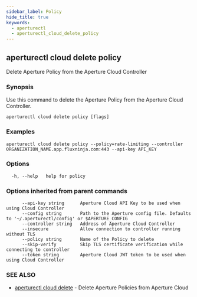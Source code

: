 ```yaml
---
sidebar_label: Policy
hide_title: true
keywords:
  - aperturectl
  - aperturectl_cloud_delete_policy
---
```


<!-- markdownlint-disable -->

## aperturectl cloud delete policy

Delete Aperture Policy from the Aperture Cloud Controller

### Synopsis

Use this command to delete the Aperture Policy from the Aperture Cloud Controller.

```
aperturectl cloud delete policy [flags]
```

### Examples

```
aperturectl cloud delete policy --policy=rate-limiting --controller ORGANIZATION_NAME.app.fluxninja.com:443 --api-key API_KEY
```

### Options

```
  -h, --help   help for policy
```

### Options inherited from parent commands

```
      --api-key string      Aperture Cloud API Key to be used when using Cloud Controller
      --config string       Path to the Aperture config file. Defaults to '~/.aperturectl/config' or $APERTURE_CONFIG
      --controller string   Address of Aperture Cloud Controller
      --insecure            Allow connection to controller running without TLS
      --policy string       Name of the Policy to delete
      --skip-verify         Skip TLS certificate verification while connecting to controller
      --token string        Aperture Cloud JWT token to be used when using Cloud Controller
```

### SEE ALSO

- [aperturectl cloud delete](/reference/aperturectl/cloud/delete/delete.md) - Delete Aperture Policies from Aperture Cloud
